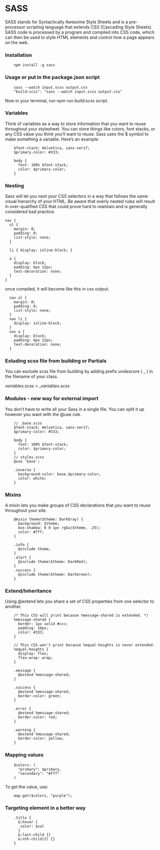 # SASS
SASS stands for Syntactically Awesome Style Sheets and is a pre-processor scripting language that extends CSS (Cascading Style Sheets). 
SASS code is processed by a program and compiled into CSS code, which can then be used to style HTML elements and control how a page appears on the web.

### Installation
        npm install -g sass

### Usage or put in the package.json script
        sass --watch input.scss output.css
        "build:scss": "sass --watch input.scss output.css"

Now in your terminal, run *npm run build:scss* script.

### Variables
Think of variables as a way to store information that you want to reuse throughout your stylesheet. 
You can store things like colors, font stacks, or any CSS value you think you’ll want to reuse. Sass uses the $ symbol to make something a variable. Here’s an example:
        
        $font-stack: Helvetica, sans-serif;
        $primary-color: #333;
        
        body {
          font: 100% $font-stack;
          color: $primary-color;
        }

### Nesting 
Sass will let you nest your CSS selectors in a way that follows the same visual hierarchy of your HTML. 
Be aware that overly nested rules will result in over-qualified CSS that could prove hard to maintain and is generally considered bad practice.
        
    nav {
      ul {
        margin: 0;
        padding: 0;
        list-style: none;
      }
    
      li { display: inline-block; }
    
      a {
        display: block;
        padding: 6px 12px;
        text-decoration: none;
      }
    }

once compiled, it will become like this in css output.

      nav ul {
        margin: 0;
        padding: 0;
        list-style: none;
      }
      nav li {
        display: inline-block;
      }
      nav a {
        display: block;
        padding: 6px 12px;
        text-decoration: none;
      }

### Exluding scss file from building or Partials
You can exclude scss file from building by adding prefix undescore ( _ ) in the filename of your class.

*variables.scss > _variables.scss*

### Modules - new way for external import 
You don’t have to write all your Sass in a single file. You can split it up however you want with the @use rule. 

        // _base.scss
        $font-stack: Helvetica, sans-serif;
        $primary-color: #333;
        
        body {
          font: 100% $font-stack;
          color: $primary-color;
        }
        // styles.scss
        @use 'base';
        
        .inverse {
          background-color: base.$primary-color;
          color: white;
        }

### Mixins
A mixin lets you make groups of CSS declarations that you want to reuse throughout your site. 

        @mixin theme($theme: DarkGray) {
          background: $theme;
          box-shadow: 0 0 1px rgba($theme, .25);
          color: #fff;
        }
        
        .info {
          @include theme;
        }
        .alert {
          @include theme($theme: DarkRed);
        }
        .success {
          @include theme($theme: DarkGreen);
        }


### Extend/Inheritance
Using @extend lets you share a set of CSS properties from one selector to another. 

        /* This CSS will print because %message-shared is extended. */
        %message-shared {
          border: 1px solid #ccc;
          padding: 10px;
          color: #333;
        }
        
        // This CSS won't print because %equal-heights is never extended.
        %equal-heights {
          display: flex;
          flex-wrap: wrap;
        }
        
        .message {
          @extend %message-shared;
        }
        
        .success {
          @extend %message-shared;
          border-color: green;
        }
        
        .error {
          @extend %message-shared;
          border-color: red;
        }
        
        .warning {
          @extend %message-shared;
          border-color: yellow;
        }

### Mapping values
        $colors: (
          "primary": $primary,
          "secondary": "#fff"
        )

To get the value, use: 

        map-get($colors, "purple");

### Targeting element in a better way
        .title {
          &:hover {
           color: $val
          } 
          &:last-child {} 
          &:nth-child(2) {} 
        }

